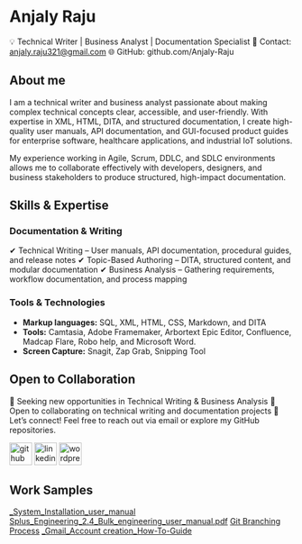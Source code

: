  # Anjaly Raju
 💡 Technical Writer | Business Analyst | Documentation Specialist
📩 Contact: anjaly.raju321@gmail.com
🌐 GitHub: github.com/Anjaly-Raju
## About me
I am a technical writer and business analyst passionate about making complex technical concepts clear, accessible, and user-friendly. With expertise in XML, HTML, DITA, and structured documentation, I create high-quality user manuals, API documentation, and GUI-focused product guides for enterprise software, healthcare applications, and industrial IoT solutions.

My experience working in Agile, Scrum, DDLC, and SDLC environments allows me to collaborate effectively with developers, designers, and business stakeholders to produce structured, high-impact documentation.

## Skills & Expertise
### Documentation & Writing
✔ Technical Writing – User manuals, API documentation, procedural guides, and release notes
✔ Topic-Based Authoring – DITA, structured content, and modular documentation
✔ Business Analysis – Gathering requirements, workflow documentation, and process mapping
### Tools & Technologies
- **Markup languages:** SQL, XML, HTML, CSS, Markdown, and DITA
- **Tools:** Camtasia, Adobe Framemaker, Arbortext Epic Editor, Confluence, Madcap Flare, Robo help, and Microsoft Word.
- **Screen Capture:** Snagit, Zap Grab, Snipping Tool
## Open to Collaboration
🚀 Seeking new opportunities in Technical Writing & Business Analysis
🤝 Open to collaborating on technical writing and documentation projects
📩 Let’s connect! Feel free to reach out via email or explore my GitHub repositories.

[<img src='https://cdn.jsdelivr.net/npm/simple-icons@3.0.1/icons/github.svg' alt='github' height='40'>](https://github.com/Anjaly-Raju) 
[<img src='https://cdn.jsdelivr.net/npm/simple-icons@3.0.1/icons/linkedin.svg' alt='linkedin' height='40'>](https://www.linkedin.com/in/anjaly-raju//)  [<img src='https://cdn.jsdelivr.net/npm/simple-icons@3.0.1/icons/wordpress.svg' alt='wordpress' height='40'>](https://wordpress.com/view/leisuretime518134115.wordpress.com)
## Work Samples
[_System_Installation_user_manual](https://github.com/user-attachments/files/18973930/2VAA008303_J_en_Splus_System_Installation_user_manual_compressed.pdf)
[Splus_Engineering_2.4_Bulk_engineering_user_manual.pdf](https://github.com/user-attachments/files/18974156/8VZZ000133T2400_A_en_Splus_Engineering_2.4_Bulk_engineering_user_manual.pdf)
[Git Branching Process](https://github.com/Anjaly-Raju/Anjaly-Raju/files/12604909/Git.Branching.Process.pdf)
[_Gmail_Account creation_How-To-Guide](https://github.com/user-attachments/files/18974192/ABZT1000_A_Gmail_Account.creation_How-To-Guide.pdf)
